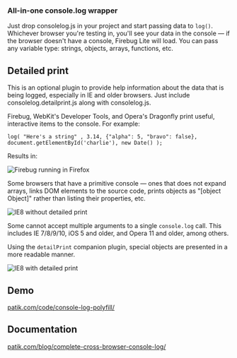 ### All-in-one console.log wrapper

Just drop consolelog.js in your project and start passing data to `log()`. Whichever browser you're testing in, you'll see your data in the console &mdash; if the browser doesn't have a console, Firebug Lite will load. You can pass any variable type: strings, objects, arrays, functions, etc.

## Detailed print

This is an optional plugin to provide help information about the data that is being logged, especially in IE and older browsers. Just include consolelog.detailprint.js along with consolelog.js.

Firebug, WebKit's Developer Tools, and Opera's Dragonfly print useful, interactive items to the console. For example:

    log( "Here's a string" , 3.14, {"alpha": 5, "bravo": false}, document.getElementById('charlie'), new Date() );

Results in:

![Firebug running in Firefox](https://raw.github.com/cpatik/console.log-wrapper/master/demo/firebug.png)

Some browsers that have a primitive console &mdash; ones that does not expand arrays, links DOM elements to the source code, prints objects as "[object Object]" rather than listing their properties, etc.

![IE8 without detailed print](https://raw.github.com/cpatik/console.log-wrapper/master/demo/ie8-without-detail-print.png)

Some cannot accept multiple arguments to a single `console.log` call. This includes IE 7/8/9/10, iOS 5 and older, and Opera 11 and older, among others.

Using the `detailPrint` companion plugin, special objects are presented in a more readable manner.

![IE8 with detailed print](https://raw.github.com/cpatik/console.log-wrapper/master/demo/ie8-with-detail-print.png)

## Demo

[patik.com/code/console-log-polyfill/](http://cpatik.github.com/console.log-wrapper)

## Documentation

[patik.com/blog/complete-cross-browser-console-log/](http://patik.com/blog/complete-cross-browser-console-log)

